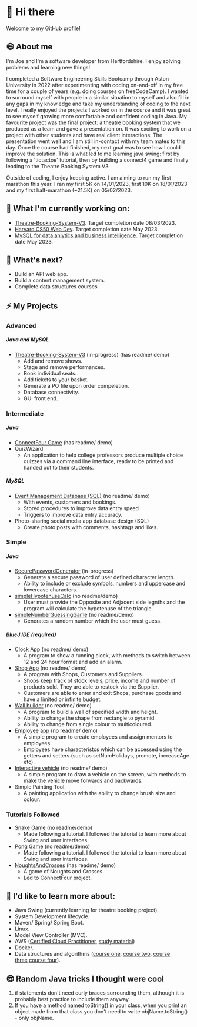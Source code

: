 # 👋 Hi there
Welcome to my GitHub profile! 
## 😄 About me
I'm Joe and I'm a software developer from Hertfordshire. I enjoy solving problems and learning new things!

I completed a Software Engineering Skills Bootcamp through Aston University in 2022 after experimenting with coding on-and-off in my free time for a couple of years (e.g. doing courses on freeCodeCamp). I wanted to surround myself with people in a similar situation to myself and also fill in any gaps in my knowledge and take my understanding of coding to the next level. I really enjoyed the projects I worked on in the course and it was great to see myself growing more comfortable and confident coding in Java. My favourite project was the final project: a theatre booking system that we produced as a team and gave a presentation on. It was exciting to work on a project with other students and have real client interactions. The presentation went well and I am still in-contact with my team mates to this day. Once the course had finished, my next goal was to see how I could improve the solution. This is what led to me learning java swing: first by following a 'tictactoe' tutorial, then by building a connect4 game and finally leading to the Theatre Booking System V3.

Outside of coding, I enjoy keeping active. I am aiming to run my first marathon this year. I ran my first 5K on 14/01/2023, first 10K on 18/01/2023 and my first half-marathon (~21.5K) on 05/02/2023. 

## 🔭 What I'm currently working on:
* [Theatre-Booking-System-V3](https://github.com/J-Mint/Theatre-Booking-System-V3). Target completion date 08/03/2023.
* [Harvard CS50 Web Dev](https://cs50.harvard.edu/web/2020/). Target completion date May 2023.
* [MySQL for data anlytics and business intelligence](https://www.udemy.com/course/sql-mysql-for-data-analytics-and-business-intelligence). Target completion date May 2023.

## 🌱 What's next?
* Build an API web app.
* Build a content management system.
* Complete data structures courses.

## ⚡ My Projects
### Advanced
##### Java and MySQL
* [Theatre-Booking-System-V3](https://github.com/J-Mint/Theatre-Booking-System-V3) (in-progress) (has readme/ demo)
  * Add and remove shows.
  * Stage and remove performances.
  * Book individual seats.
  * Add tickets to your basket.
  * Generate a PO file upon order compeletion.
  * Database connectivity.
  * GUI front end.
### Intermediate
##### Java
* [ConnectFour Game](https://github.com/J-Mint/ConnectFour) (has readme/ demo)
* QuizWizard
  * An application to help college professors produce multiple choice quizzes via a command line interface, ready to be printed and handed out to their students.
##### MySQL
* [Event Management Database (SQL)](https://github.com/J-Mint/EventManagementDatabase) (no readme/ demo)
  * With events, customers and bookings.
  * Stored procedures to improve data entry speed
  * Triggers to improve data entry accuracy.
* Photo-sharing social media app database design (SQL)
  * Create photo posts with comments, hashtags and likes.
### Simple
##### Java
* [SecurePasswordGenerator](https://github.com/J-Mint/SecurePasswordGenerator) (in-progress)
  * Generate a secure password of user defined character length.
  * Ability to include or exclude symbols, numbers and uppercase and lowercase characters.
* [simpleHypotenuseCalc](https://github.com/J-Mint/simpleHypotenuseCalc) (no readme/demo) 
  * User must provide the Opposite and Adjacent side legnths and the program will calculate the hypotenuse of the triangle.
* [simpleNumberGuessingGame](https://github.com/J-Mint/simpleNumberGuessingGame) (no readme/demo)
  * Generates a random number which the user must guess.
##### BlueJ IDE (required)
* [Clock App](https://github.com/J-Mint/Clock-App) (no readme/ demo)
  * A program to show a running clock, with methods to switch between 12 and 24 hour format and add an alarm.
* [Shop App](https://github.com/J-Mint/ShopApp) (no readme/ demo)
  * A program with Shops, Customers and Suppliers.
  * Shops keep track of stock levels, price, income and number of products sold. They are able to restock via the Supplier.
  * Customers are able to enter and exit Shops, purchase goods and have a limited or infinite budget.
* [Wall builder](https://github.com/J-Mint/Wall-Builder-App) (no readme/ demo)
  * A program to build a wall of specified width and height.
  * Ability to change the shape from rectangle to pyramid.
  * Ability to change from single colour to multicoloured.
* [Employee app](https://github.com/J-Mint/Employee-App) (no readme/ demo)
  * A simple program to create employees and assign mentors to employees.
  * Employees have characteristcs which can be accessed using the getters and setters (such as setNumHolidays, promote, increaseAge etc).
* [Interactive vehicle](https://github.com/J-Mint/Interactive-Vehicle) (no readme/ demo)
  *  A simple program to draw a vehicle on the screen, with methods to make the vehicle move forwards and backwards.
* Simple Painting Tool. 
  * A painting application with the ability to change brush size and colour. 

### Tutorials Followed
* [Snake Game](https://github.com/J-Mint/SnakeGame) (no readme/demo)
  * Made following a tutorial. I followed the tutorial to learn more about Swing and user interfaces.
* [Pong Game](https://github.com/J-Mint/PongGame) (no readme/demo)
  * Made following a tutorial. I followed the tutorial to learn more about Swing and user interfaces.
* [NoughtsAndCrosses](https://github.com/J-Mint/NoughtsAndCrosses) (has readme/ demo)
  * A game of Noughts and Crosses.
  * Led to ConnectFour project.

## 🌱 I'd like to learn more about:
- Java Swing (currently learning for theatre booking project).
- System Development lifecycle.
- Maven/ Spring/ Spring Boot.
- Linux.
- Model View Controller (MVC).
- AWS ([Certified Cloud Practitioner](https://aws.amazon.com/certification/certified-cloud-practitioner/?ch=sec&sec=rmg&d=1), [study material](https://www.youtube.com/watch?v=SOTamWNgDKc))
- Docker.
- Data structures and algorithms ([course one](https://www.coursera.org/learn/algorithms-part1), [course two](https://sp21.datastructur.es/), [course three](https://ocw.mit.edu/courses/6-006-introduction-to-algorithms-fall-2011/video_galleries/lecture-videos/),[course four](https://www.youtube.com/watch?v=RBSGKlAvoiM)).

## 😎 Random Java tricks I thought were cool 
1. if statements don't need curly braces surrounding them, although it is probably best practice to include them anyway.
2. If you have a method named toString() in your class, when you print an object made from that class you don't need to write objName.toString() - only objName.

<!--
**J-Mint/J-Mint** is a ✨ _special_ ✨ repository because its `README.md` (this file) appears on your GitHub profile.

Here are some ideas to get you started:

- 🔭 I’m currently working on ...
- 🌱 I’m currently learning ...
- 👯 I’m looking to collaborate on ...
- 🤔 I’m looking for help with ...
- 💬 Ask me about ...
- 📫 How to reach me: ...
- 😄 Pronouns: ...
- ⚡ Fun fact: ...
-->
